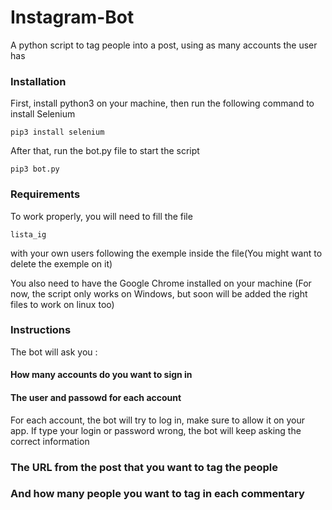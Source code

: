 # Instagram-Bot
A python script to tag people into a post, using as many accounts the user has

### Installation
First, install python3 on your machine, then run the following command to install Selenium
```
pip3 install selenium
```

After that, run the bot.py file to start the script
```
pip3 bot.py
```

### Requirements
To work properly, you will need to fill the file 
```
lista_ig
```
with your own users following the exemple inside the file(You might want to delete the exemple on it)

You also need to have the Google Chrome installed on your machine
(For now, the script only works on Windows, but soon will be added the right files to work on linux too)



### Instructions
The bot will ask you :
#### How many accounts do you want to sign in
#### The user and passowd for each account
For each account, the bot will try to log in, make sure to allow it on your app. If type your login or password wrong, the bot will keep asking the correct information
### The URL from the post that you want to tag the people
### And how many people you want to tag in each commentary

